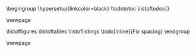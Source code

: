 \begingroup
\hypersetup{linkcolor=black}
\todototoc
\listoftodos{}

\newpage

\listoffigures
\listoftables
\listoflistings
\todo[inline]{Fix spacing}
\endgroup

\newpage
